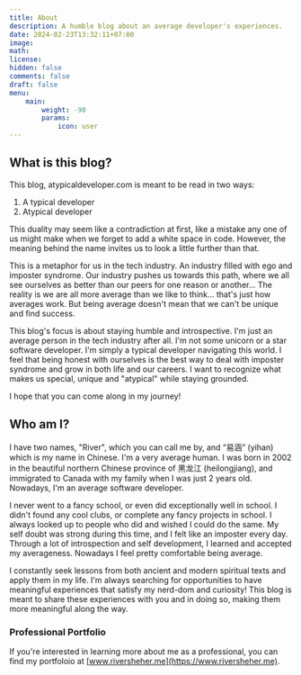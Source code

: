 ```yaml
---
title: About
description: A humble blog about an average developer's experiences.
date: 2024-02-23T13:32:11+07:00
image: 
math: 
license: 
hidden: false
comments: false
draft: false
menu:
    main: 
        weight: -90
        params:
            icon: user
---
```


## What is this blog?

This blog, atypicaldeveloper.com is meant to be read in two ways:

1. A typical developer
2. Atypical developer

This duality may seem like a contradiction at first, like a mistake any one of us  might make when we forget to add a white space in code.  However, the meaning behind the name invites us to look a little further than that.

This is a metaphor for us in the tech industry.  An industry filled with ego and imposter syndrome.  Our industry pushes us towards this path, where we all see ourselves as better than our peers for one reason or another... The reality is we are all more average than we like to think... that's just how averages work.  But being average doesn't mean that we can't be unique and find success.

This blog's focus is about staying humble and introspective.  I'm just an average person in the tech industry after all.  I'm not some unicorn or a star software developer.  I'm simply a typical developer navigating this world.  I feel that being honest with ourselves is the best way to deal with imposter syndrome and grow in both life and our careers.  I want to recognize what makes us special, unique and "atypical" while staying grounded.

I hope that you can come along in my journey!

## Who am I?

I have two names, "River", which you can call me by, and “易涵” (yihan) which is my name in Chinese. I'm a very average human.  I was born in 2002 in the beautiful northern Chinese province of 黑龙江 (heilongjiang), and immigrated to Canada with my family when I was just 2 years old.  Nowadays, I'm an average software developer.

I never went to a fancy school, or even did exceptionally well in school.  I didn't found any cool clubs, or complete any fancy projects in school.  I always looked up to people who did and wished I could do the same.  My self doubt was strong during this time, and I felt like an imposter every day.  Through a lot of introspection and self development, I learned and accepted my averageness. Nowadays I feel pretty comfortable being average.

I constantly seek lessons from both ancient and modern spiritual texts and apply them in my life.  I'm always searching for opportunities to have meaningful experiences that satisfy my nerd-dom and curiosity!  This blog is meant to share these experiences with you and in doing so, making them more meaningful along the way.

### Professional Portfolio

If you're interested in learning more about me as a professional, you can find my portfoloio at [www.riversheher.me](https://www.riversheher.me).